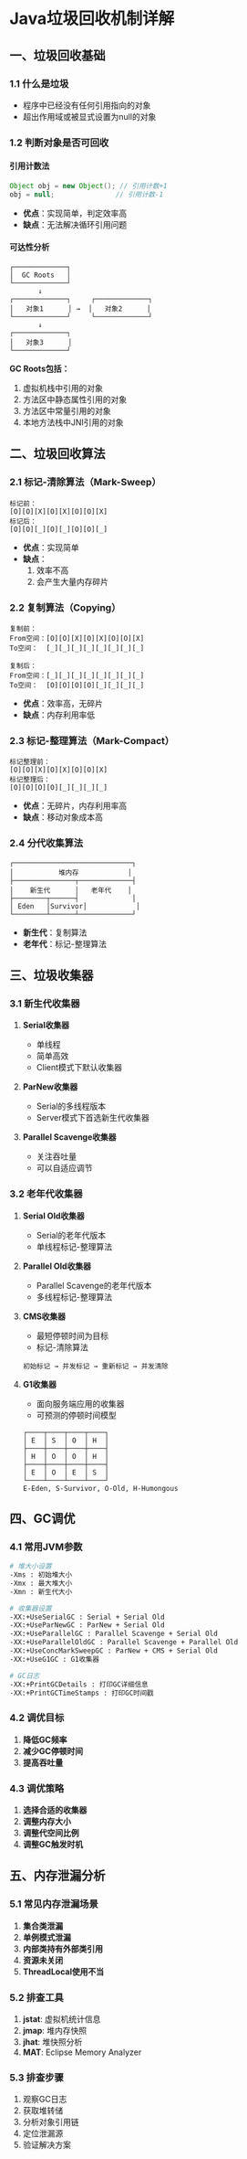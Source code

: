 # Java垃圾回收机制详解

## 一、垃圾回收基础

### 1.1 什么是垃圾
- 程序中已经没有任何引用指向的对象
- 超出作用域或被显式设置为null的对象

### 1.2 判断对象是否可回收

#### 引用计数法
```java
Object obj = new Object(); // 引用计数+1
obj = null;               // 引用计数-1
```
- **优点**：实现简单，判定效率高
- **缺点**：无法解决循环引用问题

#### 可达性分析
```
┌─────────────┐
│  GC Roots   │
└─────────────┘
       ↓
┌─────────────┐     ┌─────────────┐
│   对象1      │ →  │   对象2      │
└─────────────┘     └─────────────┘
       ↓
┌─────────────┐
│   对象3      │
└─────────────┘
```

**GC Roots包括：**
1. 虚拟机栈中引用的对象
2. 方法区中静态属性引用的对象
3. 方法区中常量引用的对象
4. 本地方法栈中JNI引用的对象

## 二、垃圾回收算法

### 2.1 标记-清除算法（Mark-Sweep）
```
标记前：
[O][O][X][O][X][O][O][X]
标记后：
[O][O][_][O][_][O][O][_]
```
- **优点**：实现简单
- **缺点**：
  1. 效率不高
  2. 会产生大量内存碎片

### 2.2 复制算法（Copying）
```
复制前：
From空间：[O][O][X][O][X][O][O][X]
To空间：  [_][_][_][_][_][_][_][_]

复制后：
From空间：[_][_][_][_][_][_][_][_]
To空间：  [O][O][O][O][_][_][_][_]
```
- **优点**：效率高，无碎片
- **缺点**：内存利用率低

### 2.3 标记-整理算法（Mark-Compact）
```
标记整理前：
[O][O][X][O][X][O][O][X]
标记整理后：
[O][O][O][O][_][_][_][_]
```
- **优点**：无碎片，内存利用率高
- **缺点**：移动对象成本高

### 2.4 分代收集算法
```
┌─────────────────────────────┐
│           堆内存            │
├───────────────┬─────────────┤
│    新生代      │   老年代    │
├────────┬──────┤             │
│ Eden   │Survivor│            │
└────────┴──────┴─────────────┘
```
- **新生代**：复制算法
- **老年代**：标记-整理算法

## 三、垃圾收集器

### 3.1 新生代收集器
1. **Serial收集器**
   - 单线程
   - 简单高效
   - Client模式下默认收集器

2. **ParNew收集器**
   - Serial的多线程版本
   - Server模式下首选新生代收集器

3. **Parallel Scavenge收集器**
   - 关注吞吐量
   - 可以自适应调节

### 3.2 老年代收集器
1. **Serial Old收集器**
   - Serial的老年代版本
   - 单线程标记-整理算法

2. **Parallel Old收集器**
   - Parallel Scavenge的老年代版本
   - 多线程标记-整理算法

3. **CMS收集器**
   - 最短停顿时间为目标
   - 标记-清除算法
   ```
   初始标记 → 并发标记 → 重新标记 → 并发清除
   ```

4. **G1收集器**
   - 面向服务端应用的收集器
   - 可预测的停顿时间模型
   ```
   ┌────┬────┬────┬────┐
   │ E  │ S  │ O  │ H  │
   ├────┼────┼────┼────┤
   │ H  │ O  │ O  │ H  │
   ├────┼────┼────┼────┤
   │ E  │ O  │ E  │ S  │
   └────┴────┴────┴────┘
   E-Eden, S-Survivor, O-Old, H-Humongous
   ```

## 四、GC调优

### 4.1 常用JVM参数
```bash
# 堆大小设置
-Xms : 初始堆大小
-Xmx : 最大堆大小
-Xmn : 新生代大小

# 收集器设置
-XX:+UseSerialGC : Serial + Serial Old
-XX:+UseParNewGC : ParNew + Serial Old
-XX:+UseParallelGC : Parallel Scavenge + Serial Old
-XX:+UseParallelOldGC : Parallel Scavenge + Parallel Old
-XX:+UseConcMarkSweepGC : ParNew + CMS + Serial Old
-XX:+UseG1GC : G1收集器

# GC日志
-XX:+PrintGCDetails : 打印GC详细信息
-XX:+PrintGCTimeStamps : 打印GC时间戳
```

### 4.2 调优目标
1. **降低GC频率**
2. **减少GC停顿时间**
3. **提高吞吐量**

### 4.3 调优策略
1. **选择合适的收集器**
2. **调整内存大小**
3. **调整代空间比例**
4. **调整GC触发时机**

## 五、内存泄漏分析

### 5.1 常见内存泄漏场景
1. **集合类泄漏**
2. **单例模式泄漏**
3. **内部类持有外部类引用**
4. **资源未关闭**
5. **ThreadLocal使用不当**

### 5.2 排查工具
1. **jstat**: 虚拟机统计信息
2. **jmap**: 堆内存快照
3. **jhat**: 堆快照分析
4. **MAT**: Eclipse Memory Analyzer

### 5.3 排查步骤
1. 观察GC日志
2. 获取堆转储
3. 分析对象引用链
4. 定位泄漏源
5. 验证解决方案

